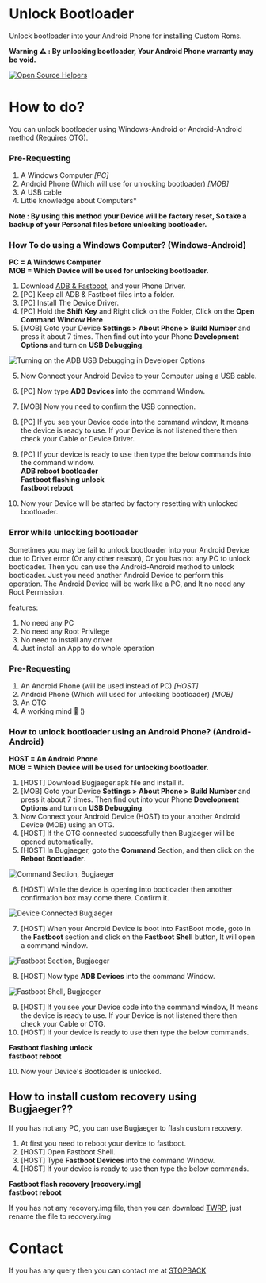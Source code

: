 # Unlock Bootloader
Unlock bootloader into your Android Phone for installing Custom Roms.  

**Warning ⚠️ : By unlocking bootloader, Your Android Phone warranty may be void.**  

[![Open Source Helpers](https://www.codetriage.com/biltudas1/unlock-bootloader/badges/users.svg)](https://www.codetriage.com/biltudas1/unlock-bootloader)

# How to do?  
You can unlock bootloader using Windows-Android or Android-Android method (Requires OTG).  

### Pre-Requesting  
1. A Windows Computer *[PC]*  
2. Android Phone (Which will use for unlocking bootloader) *[MOB]*  
3. A USB cable  
4. Little knowledge about Computers*

**Note : By using this method your Device will be factory reset, So take a backup of your Personal files before unlocking bootloader.**  

### How To do using a Windows Computer? (Windows-Android)  

**PC = A Windows Computer**  
**MOB  = Which Device will be used for unlocking bootloader.**  

1. Download [ADB & Fastboot](https://github.com/BiltuDas1/unlock-Bootloader/tree/main/ADB%20%26%20Fastboot), and your Phone Driver.  
2. [PC] Keep all ADB & Fastboot files into a folder.  
3. [PC] Install The Device Driver.  
4. [PC] Hold the **Shift Key** and Right click on the Folder, Click on the **Open Command Window Here**  
5. [MOB] Goto your Device **Settings > About Phone > Build Number** and press it about 7 times. Then find out into your Phone **Development Options** and turn on **USB Debugging**.  

![Turning on the ADB USB Debugging in Developer Options](https://github.com/BiltuDas1/unlock-Bootloader/blob/main/Images/IMG_20210129_150703_465.jpg?raw=true) 

5. Now Connect your Android Device to your Computer using a USB cable.  
6. [PC] Now type **ADB Devices** into the command Window.  
7. [MOB] Now you need to confirm the USB connection.  
8. [PC] If you see your Device code into the command window, It means the device is ready to use. If your Device is not listened there then check your Cable or Device Driver.  
9. [PC] If your device is ready to use then type the below commands into the command window.  
**ADB reboot bootloader**  
**Fastboot flashing unlock**  
**fastboot reboot**  

10. Now your Device will be started by factory resetting with unlocked bootloader.  


### Error while unlocking bootloader
Sometimes you may be fail to unlock bootloader into your Android Device due to Driver error (Or any other reason), Or you has not any PC to unlock bootloader. Then you can use the Android-Android method to unlock bootloader. Just you need another Android Device to perform this operation. The Android Device will be work like a PC, and It no need any Root Permission.  

features:  
1. No need any PC  
2. No need any Root Privilege  
3. No need to install any driver  
4. Just install an App to do whole operation  

### Pre-Requesting  
1. An Android Phone (will be used instead of PC) *[HOST]*  
2. Android Phone (Which will used for unlocking bootloader) *[MOB]*  
3. An OTG  
4. A working mind 🧠 ¦)  

### How to unlock bootloader using an Android Phone? (Android-Android)

**HOST = An Android Phone**  
**MOB  = Which Device will be used for unlocking bootloader.**  

1. [HOST] Download Bugjaeger.apk file and install it.  
2. [MOB] Goto your Device **Settings > About Phone > Build Number** and press it about 7 times. Then find out into your Phone **Development Options** and turn on **USB Debugging**.  
3. Now Connect your Android Device (HOST) to your another Android Device (MOB) using an OTG.  
4. [HOST] If the OTG connected successfully then Bugjaeger will be opened automatically.  
5. [HOST] In Bugjaeger, goto the **Command** Section, and then click on the **Reboot Bootloader**.  

![Command Section, Bugjaeger](https://github.com/BiltuDas1/unlock-Bootloader/blob/main/Images/Screenshot_20210129-153440_Bugjaeger.jpg?raw=true)

6. [HOST] While the device is opening into bootloader then another confirmation box may come there. Confirm it.  

![Device Connected Bugjaeger](https://github.com/BiltuDas1/unlock-Bootloader/blob/main/Images/Screenshot_20210129-142700_Bugjaeger.jpg?raw=true)

7. [HOST] When your Android Device is boot into FastBoot mode, goto in the **Fastboot** section and click on the **Fastboot Shell** button, It will open a command window.  

![Fastboot Section, Bugjaeger](https://github.com/BiltuDas1/unlock-Bootloader/blob/main/Images/Screenshot_20210129-153445_Bugjaeger.jpg?raw=true)

8. [HOST] Now type **ADB Devices** into the command Window.  

![Fastboot Shell, Bugjaeger](https://github.com/BiltuDas1/unlock-Bootloader/blob/main/Images/Screenshot_20210129-154836_Bugjaeger.jpg?raw=true)

9. [HOST] If you see your Device code into the command window, It means the device is ready to use. If your Device is not listened there then check your Cable or OTG.  
10. [HOST] If your device is ready to use then type the below commands.  

**Fastboot flashing unlock**  
**fastboot reboot**  

10. Now your Device's Bootloader is unlocked. 

## How to install custom recovery using Bugjaeger??
If you has not any PC, you can use Bugjaeger to flash custom recovery.  

1. At first you need to reboot your device to fastboot.  
2. [HOST] Open Fastboot Shell.  
3. [HOST] Type **Fastboot Devices** into the command Window.  
4. [HOST] If your device is ready to use then type the below commands.  

**Fastboot flash recovery [recovery.img]**  
**fastboot reboot**  

If you has not any recovery.img file, then you can download [TWRP](https://github.com/BiltuDas1/RootUnlocker/tree/main/TWRPAIO), just rename the file to recovery.img

# Contact
If you has any query then you can contact me at [STOPBACK](https://www.stopback.tk/p/contact-us.html)
